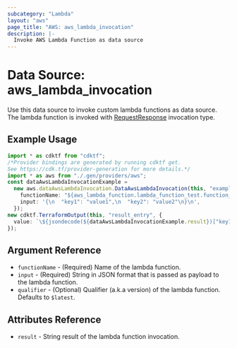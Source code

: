```yaml
---
subcategory: "Lambda"
layout: "aws"
page_title: "AWS: aws_lambda_invocation"
description: |-
  Invoke AWS Lambda Function as data source
---
```


# Data Source: aws\_lambda\_invocation

Use this data source to invoke custom lambda functions as data source.
The lambda function is invoked with [RequestResponse](https://docs.aws.amazon.com/lambda/latest/dg/API_Invoke.html#API_Invoke_RequestSyntax)
invocation type.

## Example Usage

```typescript
import * as cdktf from "cdktf";
/*Provider bindings are generated by running cdktf get.
See https://cdk.tf/provider-generation for more details.*/
import * as aws from "./.gen/providers/aws";
const dataAwsLambdaInvocationExample =
  new aws.dataAwsLambdaInvocation.DataAwsLambdaInvocation(this, "example", {
    functionName: "${aws_lambda_function.lambda_function_test.function_name}",
    input: '{\n  "key1": "value1",\n  "key2": "value2"\n}\n',
  });
new cdktf.TerraformOutput(this, "result_entry", {
  value: `\${jsondecode(${dataAwsLambdaInvocationExample.result})["key1"]}`,
});

```

## Argument Reference

* `functionName` - (Required) Name of the lambda function.
* `input` - (Required) String in JSON format that is passed as payload to the lambda function.
* `qualifier` - (Optional) Qualifier (a.k.a version) of the lambda function. Defaults
  to `$latest`.

## Attributes Reference

* `result` - String result of the lambda function invocation.
